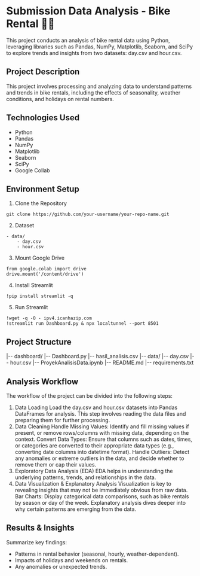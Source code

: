 # Submission Data Analysis - Bike Rental 🚴‍♂️
This project conducts an analysis of bike rental data using Python, leveraging libraries such as Pandas, NumPy, Matplotlib, Seaborn, and SciPy to explore trends and insights from two datasets: day.csv and hour.csv.
## Project Description
This project involves processing and analyzing data to understand patterns and trends in bike rentals, including the effects of seasonality, weather conditions, and holidays on rental numbers.
## Technologies Used
- Python
- Pandas
- NumPy
- Matplotlib
- Seaborn
- SciPy
- Google Collab
## Environment Setup
1. Clone the Repository
```
git clone https://github.com/your-username/your-repo-name.git
```
2. Dataset
```
- data/
    - day.csv
    - hour.csv
```
3. Mount Google Drive
```
from google.colab import drive
drive.mount('/content/drive')
```
4. Install Streamlit
```
!pip install streamlit -q
```
5. Run Streamlit
```
!wget -q -O - ipv4.icanhazip.com
!streamlit run Dashboard.py & npx localtunnel --port 8501
```
## Project Structure
|-- dashboard/
    |-- Dashboard.py
    |-- hasil_analisis.csv
|-- data/
    |-- day.csv
    |-- hour.csv
|-- ProyekAnalisisData.ipynb
|-- README.md
|-- requirements.txt
## Analysis Workflow
The workflow of the project can be divided into the following steps:
1. Data Loading
Load the day.csv and hour.csv datasets into Pandas DataFrames for analysis. This step involves reading the data files and preparing them for further processing.
2. Data Cleaning
Handle Missing Values: Identify and fill missing values if present, or remove rows/columns with missing data, depending on the context.
Convert Data Types: Ensure that columns such as dates, times, or categories are converted to their appropriate data types (e.g., converting date columns into datetime format).
Handle Outliers: Detect any anomalies or extreme outliers in the data, and decide whether to remove them or cap their values.
3. Exploratory Data Analysis (EDA)
EDA helps in understanding the underlying patterns, trends, and relationships in the data.
4. Data Visualization & Explanatory Analysis
Visualization is key to revealing insights that may not be immediately obvious from raw data.
Bar Charts: Display categorical data comparisons, such as bike rentals by season or day of the week.
Explanatory analysis dives deeper into why certain patterns are emerging from the data.
## Results & Insights
Summarize key findings:
- Patterns in rental behavior (seasonal, hourly, weather-dependent).
- Impacts of holidays and weekends on rentals.
- Any anomalies or unexpected trends.
